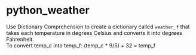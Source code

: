 # python_weather
Use Dictionary Comprehension to create a dictionary called `weather_f` that takes each temperature
in degrees Celsius and converts it into degrees Fahrenheit.  
To convert temp_c into temp_f:  (temp_c * 9/5) + 32 = temp_f
